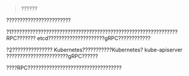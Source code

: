 
> ??????

????????????????????????

?1??????????????????????????????????????????????????????????????RPC??????? etcd?????????????????????gRPC????????????

?2??????????????? Kubernetes???????????Kubernetes? kube-apiserver ???????????????????????gRPC??????

????RPC???????????????????????????????????

